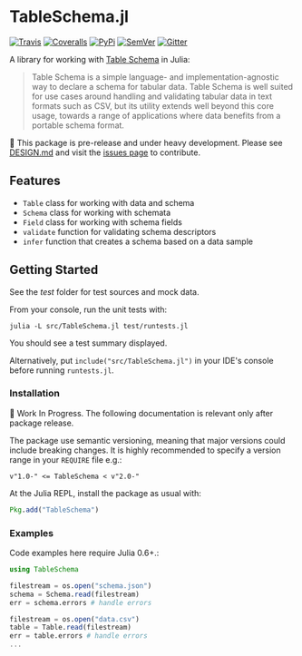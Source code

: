 # TableSchema.jl

[![Travis](https://travis-ci.org/frictionlessdata/tableschema-jl.svg?branch=master)](https://travis-ci.org/frictionlessdata/tableschema-jl)
[![Coveralls](http://img.shields.io/coveralls/frictionlessdata/tableschema-jl.svg?branch=master)](https://coveralls.io/r/frictionlessdata/tableschema-jl?branch=master)
[![PyPi](https://img.shields.io/pypi/v/tableschema.svg)](https://pypi.python.org/pypi/tableschema)
[![SemVer](https://img.shields.io/badge/versions-SemVer-brightgreen.svg)](http://semver.org/)
[![Gitter](https://img.shields.io/gitter/room/frictionlessdata/chat.svg)](https://gitter.im/frictionlessdata/chat)

A library for working with [Table Schema](http://specs.frictionlessdata.io/table-schema/) in Julia:

> Table Schema is a simple language- and implementation-agnostic way to declare a schema for tabular data. Table Schema is well suited for use cases around handling and validating tabular data in text formats such as CSV, but its utility extends well beyond this core usage, towards a range of applications where data benefits from a portable schema format.

:construction: This package is pre-release and under heavy development. Please see [DESIGN.md](DESIGN.md) and visit the [issues page](https://github.com/frictionlessdata/tableschema-jl/issues) to contribute.

## Features

- `Table` class for working with data and schema
- `Schema` class for working with schemata
- `Field` class for working with schema fields
- `validate` function for validating schema descriptors
- `infer` function that creates a schema based on a data sample

## Getting Started

See the *test* folder for test sources and mock data.

From your console, run the unit tests with:

`julia -L src/TableSchema.jl test/runtests.jl`

You should see a test summary displayed.

Alternatively, put `include("src/TableSchema.jl")` in your IDE's console before running `runtests.jl`.

### Installation

:construction: Work In Progress. The following documentation is relevant only after package release.

The package use semantic versioning, meaning that major versions could include breaking changes. It is highly recommended to specify a version range in your `REQUIRE` file e.g.:

```
v"1.0-" <= TableSchema < v"2.0-"
```

At the Julia REPL, install the package as usual with:

```Julia
Pkg.add("TableSchema")
```

### Examples

Code examples here require Julia 0.6+.:

```Julia
using TableSchema

filestream = os.open("schema.json")
schema = Schema.read(filestream)
err = schema.errors # handle errors

filestream = os.open("data.csv")
table = Table.read(filestream)
err = table.errors # handle errors
...
```
